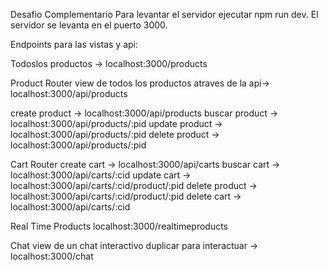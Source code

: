 Desafio Complementario
Para levantar el servidor ejecutar npm run dev. El servidor se levanta en el puerto 3000.

Endpoints para las vistas y api:

Todoslos productos -> localhost:3000/products

Product Router
view de todos los productos atraves de la api-> localhost:3000/api/products

create product -> localhost:3000/api/products
buscar product -> localhost:3000/api/products/:pid
update product -> localhost:3000/api/products/:pid
delete product -> localhost:3000/api/products/:pid

Cart Router
create cart -> localhost:3000/api/carts
buscar cart -> localhost:3000/api/carts/:cid
update cart -> localhost:3000/api/carts/:cid/product/:pid
delete product -> localhost:3000/api/carts/:cid/product/:pid
delete cart -> localhost:3000/api/carts/:cid

Real Time Products 
localhost:3000/realtimeproducts

Chat
view de un chat interactivo duplicar para interactuar -> localhost:3000/chat

